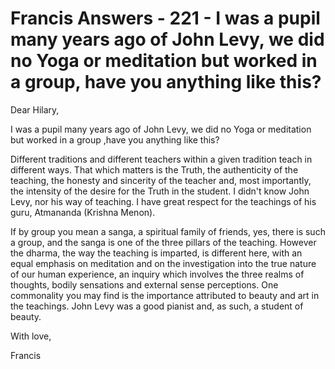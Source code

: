 # Francis Answers - 221 - I was a pupil many years ago of John Levy, we did no Yoga or meditation but worked in a group, have you anything like this?

Dear Hilary,

I was a pupil many years ago of John Levy, we did no Yoga or meditation but worked in a group ,have you anything like this?

Different traditions and different teachers within a given tradition teach in different ways. That which matters is the Truth, the authenticity of the teaching, the honesty and sincerity of the teacher and, most importantly, the intensity of the desire for the Truth in the student. I didn't know John Levy, nor his way of teaching. I have great respect for the teachings of his guru, Atmananda (Krishna Menon). 

If by group you mean a sanga, a spiritual family of friends, yes, there is such a group, and the sanga is one of the three pillars of the teaching. However the dharma, the way the teaching is imparted, is different here, with an equal emphasis on meditation and on the investigation into the true nature of our human experience, an inquiry which involves the three realms of thoughts, bodily sensations and external sense perceptions. One commonality you may find is the importance attributed to beauty and art in the teachings. John Levy was a good pianist and, as such, a student of beauty.

With love,

Francis

